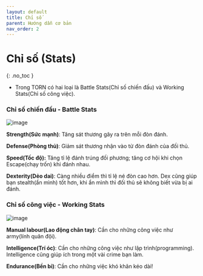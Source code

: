 ```yaml
---
layout: default
title: Chỉ số
parent: Hướng dẫn cơ bản
nav_order: 2
---
```


# Chỉ số (Stats)

{: .no_toc }

- Trong TORN có hai loại là Battle Stats(Chỉ số chiến đấu) và Working Stats(Chỉ số công việc).

### Chỉ số chiến đấu - Battle Stats

![image](https://user-images.githubusercontent.com/21105806/150629619-ec53ac92-9bf9-4873-a86f-e402744f2743.png)

**Strength(Sức mạnh)**: Tăng sát thương gây ra trên mỗi đòn đánh.

**Defense(Phòng thủ)**: Giảm sát thương nhận vào từ đòn đánh của đối thủ.

**Speed(Tốc độ):** Tăng tỉ lệ đánh trúng đối phương; tăng cơ hội khi chọn Escape(chạy trốn) khi đánh nhau.

**Dexterity(Dẻo dai)**: Càng nhiều điểm thì tỉ lệ né đòn cao hơn. Dex cũng giúp bạn stealth(ẩn mình) tốt hơn, khi ẩn mình thì đối thủ sẽ không biết vừa bị ai đánh.

### Chỉ số công việc - Working Stats

![image](https://user-images.githubusercontent.com/21105806/150629654-e0202299-3d15-40d8-99d7-a11606c4f14e.png)


**Manual labour(Lao động chân tay)**: Cần cho những công việc như army(lính quân đội).

**Intelligence(Trí óc)**: Cần cho những công việc như lập trình(programming). Intelligence cũng giúp ích trong một vài crime bạn làm.

**Endurance(Bền bỉ)**: Cần cho những việc khó khăn kéo dài!

